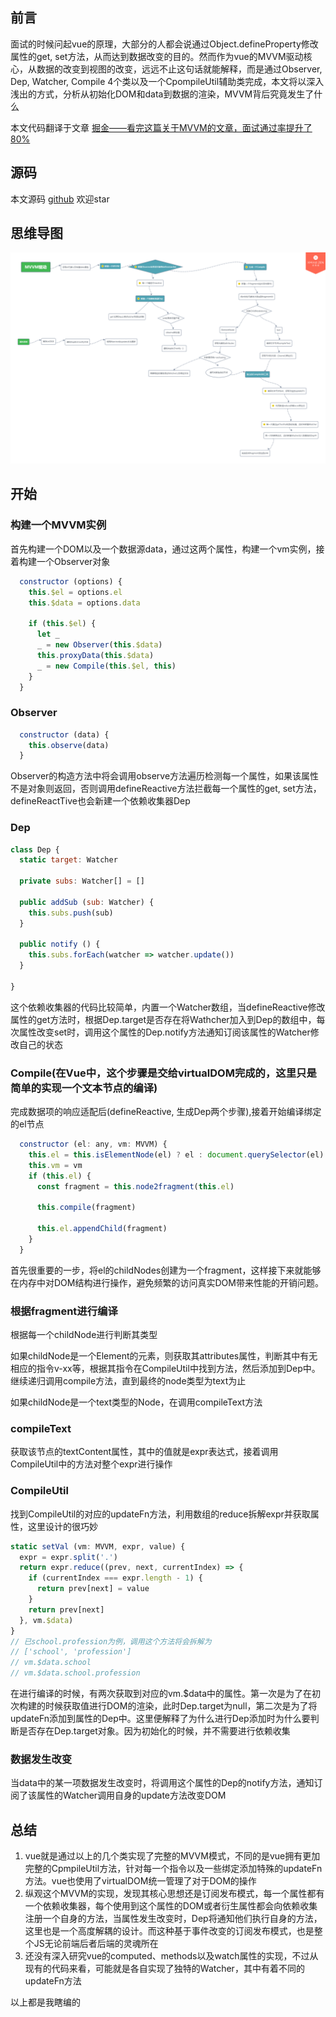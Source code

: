 ## 前言
面试的时候问起vue的原理，大部分的人都会说通过Object.defineProperty修改属性的get, set方法，从而达到数据改变的目的。然而作为vue的MVVM驱动核心，从数据的改变到视图的改变，远远不止这句话就能解释，而是通过Observer, Dep, Watcher, Compile 4个类以及一个CpompileUtil辅助类完成，本文将以深入浅出的方式，分析从初始化DOM和data到数据的渲染，MVVM背后究竟发生了什么

本文代码翻译于文章
[掘金——看完这篇关于MVVM的文章，面试通过率提升了80%](https://juejin.im/post/5af8eb55f265da0b814ba766)

## 源码
本文源码 [github](../src/vue/mvvm.ts) 欢迎star

## 思维导图
![思维导图](../img/MVVM驱动.png)

## 开始

### 构建一个MVVM实例
首先构建一个DOM以及一个数据源data，通过这两个属性，构建一个vm实例，接着构建一个Observer对象
```javascript
  constructor (options) {
    this.$el = options.el
    this.$data = options.data

    if (this.$el) {
      let _
      _ = new Observer(this.$data)
      this.proxyData(this.$data)
      _ = new Compile(this.$el, this)
    }
  }
```

### Observer
```javascript
  constructor (data) {
    this.observe(data)
  }
```
Observer的构造方法中将会调用observe方法遍历检测每一个属性，如果该属性不是对象则返回，否则调用defineReactive方法拦截每一个属性的get, set方法，defineReactTive也会新建一个依赖收集器Dep

### Dep
```javascript
class Dep {
  static target: Watcher

  private subs: Watcher[] = []

  public addSub (sub: Watcher) {
    this.subs.push(sub)
  }

  public notify () {
    this.subs.forEach(watcher => watcher.update())
  }

}
```
这个依赖收集器的代码比较简单，内置一个Watcher数组，当defineReactive修改属性的get方法时，根据Dep.target是否存在将Wathcher加入到Dep的数组中，每次属性改变set时，调用这个属性的Dep.notify方法通知订阅该属性的Watcher修改自己的状态

### Compile(在Vue中，这个步骤是交给virtualDOM完成的，这里只是简单的实现一个文本节点的编译)
完成数据项的响应适配后(defineReactive, 生成Dep两个步骤),接着开始编译绑定的el节点
```javascript
  constructor (el: any, vm: MVVM) {
    this.el = this.isElementNode(el) ? el : document.querySelector(el)
    this.vm = vm
    if (this.el) {
      const fragment = this.node2fragment(this.el)

      this.compile(fragment)

      this.el.appendChild(fragment)
    }
  }
```
首先很重要的一步，将el的childNodes创建为一个fragment，这样接下来就能够在内存中对DOM结构进行操作，避免频繁的访问真实DOM带来性能的开销问题。

### 根据fragment进行编译
根据每一个childNode进行判断其类型

如果childNode是一个Element的元素，则获取其attributes属性，判断其中有无相应的指令v-xx等，根据其指令在CompileUtil中找到方法，然后添加到Dep中。继续递归调用compile方法，直到最终的node类型为text为止

如果childNode是一个text类型的Node，在调用compileText方法

### compileText
获取该节点的textContent属性，其中的值就是expr表达式，接着调用CompileUtil中的方法对整个expr进行操作

### CompileUtil
找到CompileUtil的对应的updateFn方法，利用数组的reduce拆解expr并获取属性，这里设计的很巧妙
```javascript
static setVal (vm: MVVM, expr, value) {
  expr = expr.split('.')
  return expr.reduce((prev, next, currentIndex) => {
    if (currentIndex === expr.length - 1) {
      return prev[next] = value
    }
    return prev[next]
  }, vm.$data)
}
// 已school.profession为例，调用这个方法将会拆解为
// ['school', 'profession']
// vm.$data.school
// vm.$data.school.profession
```
在进行编译的时候，有两次获取到对应的vm.$data中的属性。第一次是为了在初次构建的时候获取值进行DOM的渲染，此时Dep.target为null，第二次是为了将updateFn添加到属性的Dep中。这里便解释了为什么进行Dep添加时为什么要判断是否存在Dep.target对象。因为初始化的时候，并不需要进行依赖收集

### 数据发生改变
当data中的某一项数据发生改变时，将调用这个属性的Dep的notify方法，通知订阅了该属性的Watcher调用自身的update方法改变DOM

## 总结
1. vue就是通过以上的几个类实现了完整的MVVM模式，不同的是vue拥有更加完整的CpmpileUtil方法，针对每一个指令以及一些绑定添加特殊的updateFn方法。vue也使用了virtualDOM统一管理了对于DOM的操作
2. 纵观这个MVVM的实现，发现其核心思想还是订阅发布模式，每一个属性都有一个依赖收集器，每个使用到这个属性的DOM或者衍生属性都会向依赖收集注册一个自身的方法，当属性发生改变时，Dep将通知他们执行自身的方法，这里也是一个高度解耦的设计。而这种基于事件改变的订阅发布模式，也是整个JS无论前端后者后端的灵魂所在
3. 还没有深入研究vue的computed、methods以及watch属性的实现，不过从现有的代码来看，可能就是各自实现了独特的Watcher，其中有着不同的updateFn方法

以上都是我瞎编的


